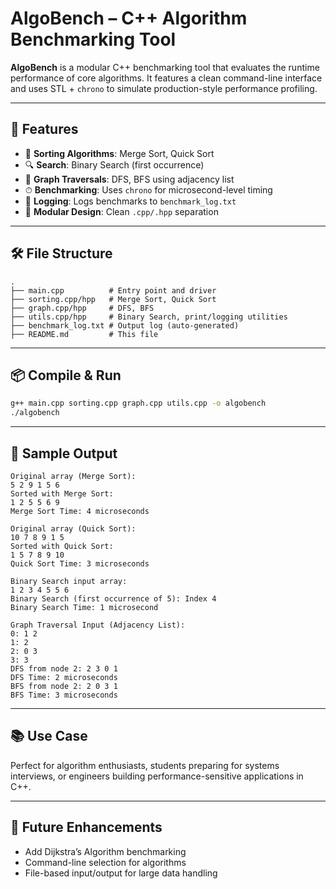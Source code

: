 # AlgoBench – C++ Algorithm Benchmarking Tool

**AlgoBench** is a modular C++ benchmarking tool that evaluates the runtime performance of core algorithms. It features a clean command-line interface and uses STL + `chrono` to simulate production-style performance profiling.

---

## 🚀 Features

- 🔁 **Sorting Algorithms**: Merge Sort, Quick Sort
- 🔍 **Search**: Binary Search (first occurrence)
- 🔗 **Graph Traversals**: DFS, BFS using adjacency list
- ⏱ **Benchmarking**: Uses `chrono` for microsecond-level timing
- 📄 **Logging**: Logs benchmarks to `benchmark_log.txt`
- 🧱 **Modular Design**: Clean `.cpp/.hpp` separation

---

## 🛠 File Structure

```
.
├── main.cpp          # Entry point and driver
├── sorting.cpp/hpp   # Merge Sort, Quick Sort
├── graph.cpp/hpp     # DFS, BFS
├── utils.cpp/hpp     # Binary Search, print/logging utilities
├── benchmark_log.txt # Output log (auto-generated)
├── README.md         # This file
```

---

## 📦 Compile & Run

```bash
g++ main.cpp sorting.cpp graph.cpp utils.cpp -o algobench
./algobench
```

---

## 🧪 Sample Output

```
Original array (Merge Sort):
5 2 9 1 5 6
Sorted with Merge Sort:
1 2 5 5 6 9
Merge Sort Time: 4 microseconds

Original array (Quick Sort):
10 7 8 9 1 5
Sorted with Quick Sort:
1 5 7 8 9 10
Quick Sort Time: 3 microseconds

Binary Search input array:
1 2 3 4 5 5 6
Binary Search (first occurrence of 5): Index 4
Binary Search Time: 1 microsecond

Graph Traversal Input (Adjacency List):
0: 1 2
1: 2
2: 0 3
3: 3
DFS from node 2: 2 3 0 1
DFS Time: 2 microseconds
BFS from node 2: 2 0 3 1
BFS Time: 3 microseconds
```

---

## 📚 Use Case

Perfect for algorithm enthusiasts, students preparing for systems interviews, or engineers building performance-sensitive applications in C++.

---

## 🔧 Future Enhancements

- Add Dijkstra’s Algorithm benchmarking
- Command-line selection for algorithms
- File-based input/output for large data handling
